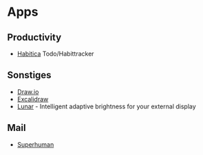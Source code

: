 # Apps

## Productivity

- [Habitica](https://habitica.com/) Todo/Habittracker

## Sonstiges

- [Draw.io](https://app.diagrams.net/)
- [Excalidraw](https://excalidraw.com/)
- [Lunar](https://lunar.fyi/) - Intelligent adaptive brightness for your external display

## Mail

- [Superhuman](https://superhuman.com/)
